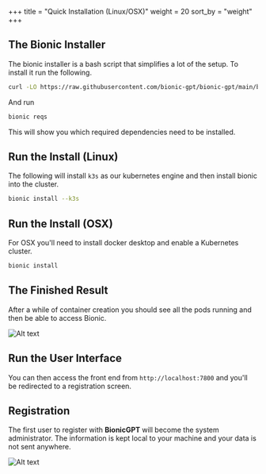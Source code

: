 +++
title = "Quick Installation (Linux/OSX)"
weight = 20
sort_by = "weight"
+++

## The Bionic Installer

The bionic installer is a bash script that simplifies a lot of the setup. To install it run the following.

```sh
curl -LO https://raw.githubusercontent.com/bionic-gpt/bionic-gpt/main/bionic.sh && chmod +x ./bionic.sh && sudo mv bionic.sh /usr/bin
```

And run

```sh
bionic reqs
```

This will show you which required dependencies need to be installed.

## Run the Install (Linux)

The following will install `k3s` as our kubernetes engine and then install bionic into the cluster.

```sh
bionic install --k3s
```

## Run the Install (OSX)

For OSX you'll need to install docker desktop and enable a Kubernetes cluster.

```sh
bionic install
```

## The Finished Result

After a while of container creation you should see all the pods running and then be able to access Bionic.


![Alt text](../bionic-startup-k9s.png "Bionic K9s")

## Run the User Interface

You can then access the front end from `http://localhost:7800` and you'll be redirected to a registration screen.

## Registration

The first user to register with **BionicGPT** will become the system administrator. The information is kept local to your machine and your data is not sent anywhere.

![Alt text](../initial-screen.png "Start Screen")
